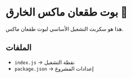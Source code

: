 # بوت طقعان ماكس الخارق 🚀

هذا هو سكربت التشغيل الأساسي لبوت طقعان ماكس.

## الملفات

- `index.js` → نقطة التشغيل
- `package.json` → إعدادات المشروع

